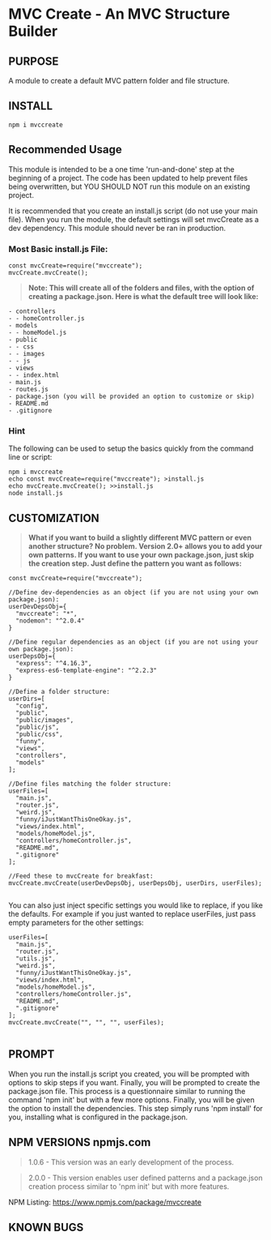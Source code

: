 # MVC Create - An MVC Structure Builder

## PURPOSE

<p>A module to create a default MVC pattern folder and file structure.</p>

## INSTALL

```
npm i mvccreate
```

## Recommended Usage

<p>This module is intended to be a one time 'run-and-done' step at the beginning of a project.
The code has been updated to help prevent files being overwritten, but YOU SHOULD NOT run this module on an existing project.
</p>

<p>It is recommended that you create an install.js script (do not use your main file). When you run the module, the default settings will set mvcCreate as a dev dependency. This module should never be ran in production.</p>

### Most Basic install.js File:
```
const mvcCreate=require("mvccreate");
mvcCreate.mvcCreate();
```

>**<p>Note: This will create all of the folders and files, with the option of creating a package.json.
Here is what the default tree will look like:</p>**

```
- controllers
- - homeController.js   
- models
- - homeModel.js
- public
- - css
- - images
- - js
- views
- - index.html
- main.js
- routes.js
- package.json (you will be provided an option to customize or skip)
- README.md
- .gitignore
```
### Hint

<p>The following can be used to setup the basics quickly from the command line or script:</p>

```
npm i mvccreate
echo const mvcCreate=require("mvccreate"); >install.js
echo mvcCreate.mvcCreate(); >>install.js
node install.js
```

## CUSTOMIZATION

>**<p>What if you want to build a slightly different MVC pattern or even another structure? No problem.
Version 2.0+ allows you to add your own patterns. If you want to use your own package.json, just skip the creation step. Just define the pattern you want as follows: </p>**

```
const mvcCreate=require("mvccreate");

//Define dev-dependencies as an object (if you are not using your own package.json):
userDevDepsObj={
  "mvccreate": "*",
  "nodemon": "^2.0.4"
}

//Define regular dependencies as an object (if you are not using your own package.json):
userDepsObj={
  "express": "^4.16.3",
  "express-es6-template-engine": "^2.2.3"
}

//Define a folder structure:
userDirs=[
  "config",
  "public",
  "public/images",
  "public/js",
  "public/css",
  "funny",
  "views",
  "controllers",
  "models"
];

//Define files matching the folder structure:
userFiles=[
  "main.js",
  "router.js",
  "weird.js",
  "funny/iJustWantThisOneOkay.js",
  "views/index.html",
  "models/homeModel.js",
  "controllers/homeController.js",
  "README.md",
  ".gitignore"
];

//Feed these to mvcCreate for breakfast:
mvcCreate.mvcCreate(userDevDepsObj, userDepsObj, userDirs, userFiles);


```
<p>You can also just inject specific settings you would like to replace, if you like the defaults.
For example if you just wanted to replace userFiles, just pass empty parameters for the other settings:
</p>

```
userFiles=[
  "main.js",
  "router.js",
  "utils.js",
  "weird.js",
  "funny/iJustWantThisOneOkay.js",
  "views/index.html",
  "models/homeModel.js",
  "controllers/homeController.js",
  "README.md",
  ".gitignore"
];
mvcCreate.mvcCreate("", "", "", userFiles);


```

## PROMPT

<p>When you run the install.js script you created, you will be prompted with options to skip steps if you want. Finally, you will be prompted to create the package.json file. This process is a questionnaire similar to running the command 'npm init' but with a few more options. Finally, you will be given the option to install the dependencies. This step simply runs 'npm install' for you, installing what is configured in the package.json.</p>


## NPM VERSIONS npmjs.com
>1.0.6 - This version was an early development of the process.

>2.0.0 - This version enables user defined patterns and a package.json creation process similar to 'npm init' but with more features.

NPM Listing: https://www.npmjs.com/package/mvccreate

## KNOWN BUGS
>
